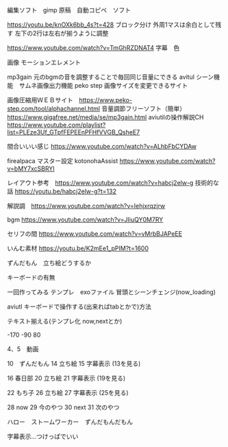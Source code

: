 編集ソフト　gimp
原稿　自動コピペ　ソフト

https://youtu.be/knOXk6bb_4s?t=428
ブロック分け
外周1マスは余白として残す
左下の2行は左右が揃うように調整

https://www.youtube.com/watch?v=TmGhRZDNAT4
字幕　色

画像
モーションエレメント

mp3gain 元のbgmの音を調整することで毎回同じ音量にできる
avitul シーン機能　サムネ画像出力機能
peko step 画像サイズを変更できるサイト

画像圧縮用ＷＥＢサイト　https://www.peko-step.com/tool/alphachannel.html
音量調節フリーソフト（簡単）　https://www.gigafree.net/media/se/mp3gain.html
aviutilの操作解説CH　https://www.youtube.com/playlist?list=PLEze3Uf_GTpfFEPEEnPFHfVVGB_QsheE7


間合いいい感じ https://www.youtube.com/watch?v=ALhbFbCYDAw

firealpaca マスター設定 kotonohaAssist https://www.youtube.com/watch?v=bMY7xcSBRYI

レイアウト参考　https://www.youtube.com/watch?v=habcj2elw-g
    技術的な話 https://youtu.be/habcj2elw-g?t=132

解説調　https://www.youtube.com/watch?v=Iehjxrqzjrw



bgm
https://www.youtube.com/watch?v=JIiuQY0M7RY


セリフの間
https://www.youtube.com/watch?v=vMrbBJAPeEE



いんむ素材
https://youtu.be/K2mEe1_pPIM?t=1600








ずんだもん　立ち絵どうするか

キーボードの有無


一回作ってみる
テンプレ　exoファイル
    冒頭とシーンチェンジ(now_loading)

aviutl キーボードで操作する(出来ればtabとかで)方法

テキスト揃える(テンプレ化 now,nextとか)


-170
-90
80


4、5　動画

10　ずんだもん
14 立ち絵
15 字幕表示 (13を見る)

16 春日部
20 立ち絵
21 字幕表示 (19を見る)

22 もち子
26 立ち絵
27 字幕表示 (25を見る)


28 now
29 今のやつ
30 next
31 次のやつ


ハロー　ストームワーカー　ずんだもんだもん


字幕表示...つけっぱでいい
